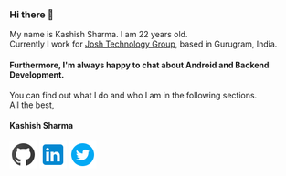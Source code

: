 ### Hi there 👋
My name is Kashish Sharma. I am 22 years old.<br>
Currently I work for [Josh Technology Group](https://www.joshtechnologygroup.com/), based in Gurugram, India.<br>
#### Furthermore, I'm always happy to chat about Android and Backend Development.<br>
You can find out what I do and who I am in the following sections.<br>
All the best,<br>
#### Kashish Sharma<br>



![Github][github_icon_link]
![LinkedIn][linkedin_icon_link]
![Twitter][twitter_icon_link]


[github_icon_link]: https://github.com/Kashish-Sharma/Kashish-Sharma/blob/master/assets/github_icon.png
[linkedin_icon_link]: https://github.com/Kashish-Sharma/Kashish-Sharma/blob/master/assets/linkedin_icon.png
[twitter_icon_link]: https://github.com/Kashish-Sharma/Kashish-Sharma/blob/master/assets/twitter_icon.png
